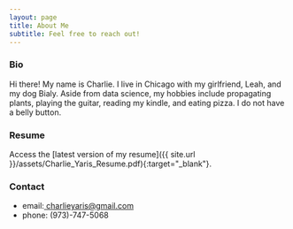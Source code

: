 ```yaml
---
layout: page
title: About Me
subtitle: Feel free to reach out!
---
```


### Bio
Hi there! My name is Charlie. I live in Chicago with my girlfriend, Leah, and my dog Bialy. Aside from data science, my hobbies include propagating plants, playing the guitar, reading my kindle, and eating pizza. I do not have a belly button.

### Resume

Access the [latest version of my resume]({{ site.url }}/assets/Charlie_Yaris_Resume.pdf){:target="_blank"}.

### Contact

- email:[ charlieyaris@gmail.com](mailto:charlieyaris@gmail.com)
- phone: (973)-747-5068
